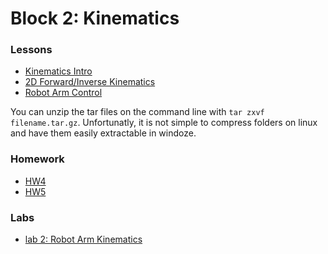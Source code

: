 # Block 2: Kinematics

### Lessons

- [Kinematics Intro](tmp.pptx)
- [2D Forward/Inverse Kinematics](lsn8.tar.gz)
- [Robot Arm Control](lsn9.tar.gz)

You can unzip the tar files on the command line with `tar zxvf filename.tar.gz`.
Unfortunatly, it is not simple to compress folders on linux and have them easily
extractable in windoze.

### Homework

- [HW4](hw4.pdf)
- [HW5](hw5.pdf)

### Labs

- [lab 2: Robot Arm Kinematics](lab2.pdf)
